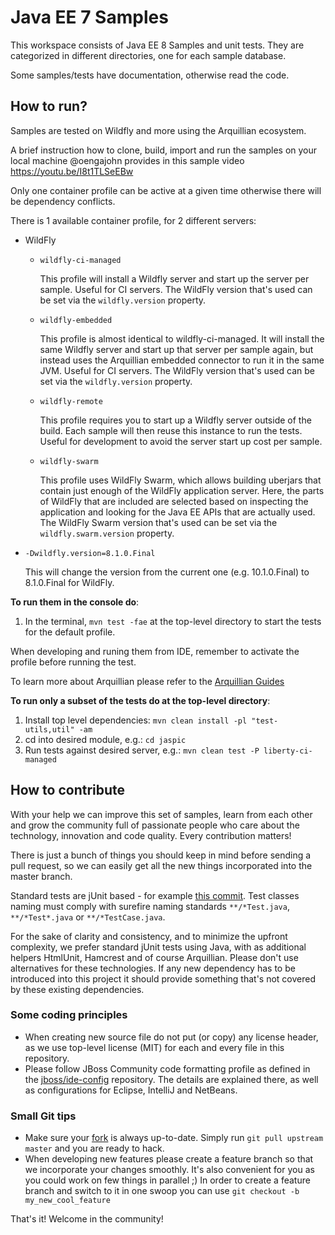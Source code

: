 # Java EE 7 Samples #


This workspace consists of Java EE 8 Samples and unit tests. They are categorized in different directories, one for each sample database.

Some samples/tests have documentation, otherwise read the code.


## How to run? ##

Samples are tested on Wildfly and more using the Arquillian ecosystem.

A brief instruction how to clone, build, import and run the samples on your local machine @oengajohn provides in this sample video https://youtu.be/I8t1TLSeEBw

Only one container profile can be active at a given time otherwise there will be dependency conflicts.

There is 1 available container profile, for 2 different servers:

* WildFly

    * ``wildfly-ci-managed``

      This profile will install a Wildfly server and start up the server per sample.
      Useful for CI servers. The WildFly version that's used can be set via the ``wildfly.version`` property.

    * ``wildfly-embedded``

      This profile is almost identical to wildfly-ci-managed. It will install the same Wildfly server and start up
      that server per sample again, but instead uses the Arquillian embedded connector to run it in the same JVM.
      Useful for CI servers. The WildFly version that's used can be set via the ``wildfly.version`` property.

    * ``wildfly-remote``

      This profile requires you to start up a Wildfly server outside of the build. Each sample will then
      reuse this instance to run the tests.
      Useful for development to avoid the server start up cost per sample.

    * ``wildfly-swarm``

      This profile uses WildFly Swarm, which allows building uberjars that contain just enough of the WildFly
      application server. Here, the parts of WildFly that are included are selected based on inspecting the application
      and looking for the Java EE APIs that are actually used. The WildFly Swarm version that's used can be set via
      the ``wildfly.swarm.version`` property.


* `-Dwildfly.version=8.1.0.Final`

  This will change the version from the current one (e.g. 10.1.0.Final) to 8.1.0.Final for WildFly.




**To run them in the console do**:

1. In the terminal, ``mvn test -fae`` at the top-level directory to start the tests for the default profile.

When developing and runing them from IDE, remember to activate the profile before running the test.

To learn more about Arquillian please refer to the [Arquillian Guides](http://arquillian.org/guides/)

**To run only a subset of the tests do at the top-level directory**:

1. Install top level dependencies: ``mvn clean install -pl "test-utils,util" -am``
1. cd into desired module, e.g.: ``cd jaspic``
1. Run tests against desired server, e.g.: ``mvn clean test -P liberty-ci-managed``


## How to contribute ##

With your help we can improve this set of samples, learn from each other and grow the community full of passionate people who care about the technology, innovation and code quality. Every contribution matters!

There is just a bunch of things you should keep in mind before sending a pull request, so we can easily get all the new things incorporated into the master branch.

Standard tests are jUnit based - for example [this commit](servlet/servlet-filters/src/test/java/org/javaee7/servlet/filters/FilterServletTest.java). Test classes naming must comply with surefire naming standards `**/*Test.java`, `**/*Test*.java` or `**/*TestCase.java`.

For the sake of clarity and consistency, and to minimize the upfront complexity, we prefer standard jUnit tests using Java, with as additional helpers HtmlUnit, Hamcrest and of course Arquillian. Please don't use alternatives for these technologies. If any new dependency has to be introduced into this project it should provide something that's not covered by these existing dependencies.


### Some coding principles ###

* When creating new source file do not put (or copy) any license header, as we use top-level license (MIT) for each and every file in this repository.
* Please follow JBoss Community code formatting profile as defined in the [jboss/ide-config](https://github.com/jboss/ide-config#readme) repository. The details are explained there, as well as configurations for Eclipse, IntelliJ and NetBeans.


### Small Git tips ###

* Make sure your [fork](https://help.github.com/articles/fork-a-repo) is always up-to-date. Simply run ``git pull upstream master`` and you are ready to hack.
* When developing new features please create a feature branch so that we incorporate your changes smoothly. It's also convenient for you as you could work on few things in parallel ;) In order to create a feature branch and switch to it in one swoop you can use ``git checkout -b my_new_cool_feature``

That's it! Welcome in the community!

